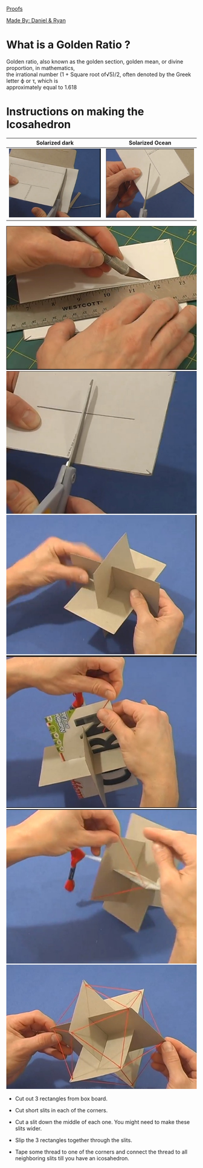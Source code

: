 [Proofs](https://www.goldennumber.net/geometry/)

<u>Made By: Daniel & Ryan</u>

# What is a Golden Ratio ? <br>
Golden ratio, also known as the golden section, golden mean, or divine proportion, in mathematics, <br>
the irrational number (1 + Square root of√5)/2, often denoted by the Greek letter ϕ or τ, which is <br>
approximately equal to 1.618

# Instructions on making the Icosahedron
Solarized dark             |  Solarized Ocean
:-------------------------:|:-------------------------:
![img1](./images/img1.jpeg)|  ![img2](./images/img2.jpeg)


![img3](./images/img3.jpeg)
![img4](./images/img4.jpeg)
![img5](./images/img5.jpeg)
![img6](./images/img6.jpeg)
![img7](./images/img7.jpeg)
![img8](./images/img8.jpeg)

* Cut out 3 rectangles from box board.

* Cut short slits in each of the corners.

* Cut a slit down the middle of each one. You might need to make these slits wider.

* Slip the 3 rectangles together through the slits.

* Tape some thread to one of the corners and connect the thread to all neighboring slits till you have an icosahedron.



